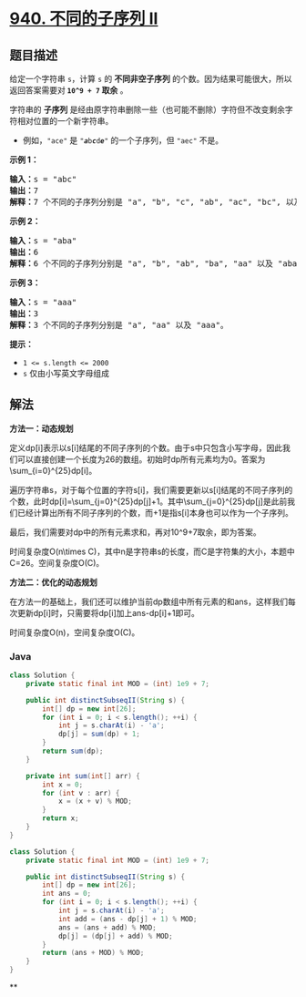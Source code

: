 # [940. 不同的子序列 II](https://leetcode.cn/problems/distinct-subsequences-ii)

## 题目描述

<p>给定一个字符串 <code>s</code>，计算 <code>s</code> 的 <strong>不同非空子序列</strong> 的个数。因为结果可能很大，所以返回答案需要对<strong> </strong><strong><code>10^9 + 7</code> 取余</strong> 。</p>

<p>字符串的 <strong>子序列</strong> 是经由原字符串删除一些（也可能不删除）字符但不改变剩余字符相对位置的一个新字符串。</p>

<ul>
	<li>例如，<code>"ace"</code> 是 <code>"<em><strong>a</strong></em>b<em><strong>c</strong></em>d<em><strong>e</strong></em>"</code> 的一个子序列，但 <code>"aec"</code> 不是。</li>
</ul>

<p><strong>示例 1：</strong></p>

<pre>
<strong>输入：</strong>s = "abc"
<strong>输出：</strong>7
<strong>解释：</strong>7 个不同的子序列分别是 "a", "b", "c", "ab", "ac", "bc", 以及 "abc"。
</pre>

<p><strong>示例 2：</strong></p>

<pre>
<strong>输入：</strong>s = "aba"
<strong>输出：</strong>6
<strong>解释：</strong>6 个不同的子序列分别是 "a", "b", "ab", "ba", "aa" 以及 "aba"。
</pre>

<p><strong>示例 3：</strong></p>

<pre>
<strong>输入：</strong>s = "aaa"
<strong>输出：</strong>3
<strong>解释：</strong>3 个不同的子序列分别是 "a", "aa" 以及 "aaa"。
</pre>

<p><strong>提示：</strong></p>

<ul>
	<li><code>1 &lt;= s.length &lt;= 2000</code></li>
	<li><code>s</code> 仅由小写英文字母组成</li>
</ul>

## 解法

**方法一：动态规划**

定义dp[i]表示以s[i]结尾的不同子序列的个数。由于s中只包含小写字母，因此我们可以直接创建一个长度为26的数组。初始时dp所有元素均为0。答案为\sum_{i=0}^{25}dp[i]。

遍历字符串s，对于每个位置的字符s[i]，我们需要更新以s[i]结尾的不同子序列的个数，此时dp[i]=\sum_{j=0}^{25}dp[j]+1。其中\sum_{j=0}^{25}dp[j]是此前我们已经计算出所有不同子序列的个数，而+1是指s[i]本身也可以作为一个子序列。

最后，我们需要对dp中的所有元素求和，再对10^9+7取余，即为答案。

时间复杂度O(n\times C)，其中n是字符串s的长度，而C是字符集的大小，本题中C=26。空间复杂度O(C)。

**方法二：优化的动态规划**

在方法一的基础上，我们还可以维护当前dp数组中所有元素的和ans，这样我们每次更新dp[i]时，只需要将dp[i]加上ans-dp[i]+1即可。

时间复杂度O(n)，空间复杂度O(C)。

### **Java**

```java
class Solution {
    private static final int MOD = (int) 1e9 + 7;

    public int distinctSubseqII(String s) {
        int[] dp = new int[26];
        for (int i = 0; i < s.length(); ++i) {
            int j = s.charAt(i) - 'a';
            dp[j] = sum(dp) + 1;
        }
        return sum(dp);
    }

    private int sum(int[] arr) {
        int x = 0;
        for (int v : arr) {
            x = (x + v) % MOD;
        }
        return x;
    }
}
```

```java
class Solution {
    private static final int MOD = (int) 1e9 + 7;

    public int distinctSubseqII(String s) {
        int[] dp = new int[26];
        int ans = 0;
        for (int i = 0; i < s.length(); ++i) {
            int j = s.charAt(i) - 'a';
            int add = (ans - dp[j] + 1) % MOD;
            ans = (ans + add) % MOD;
            dp[j] = (dp[j] + add) % MOD;
        }
        return (ans + MOD) % MOD;
    }
}
```

**
